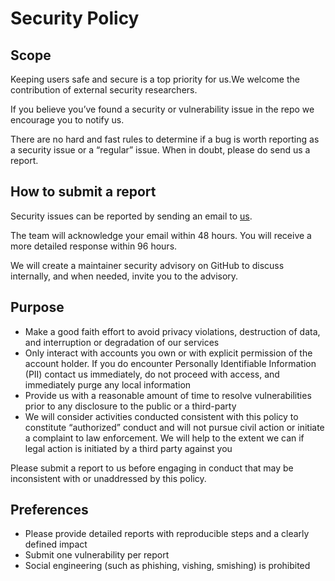 # Security Policy

## Scope

Keeping users safe and secure is a top priority for us.We welcome the contribution of external security researchers.

If you believe you’ve found a security or vulnerability issue in the repo we encourage you to notify us.

There are no hard and fast rules to determine if a bug is worth reporting as a security issue or a “regular” issue.
When in doubt, please do send us a report.

## How to submit a report

Security issues can be reported by sending an email to [us][contact].

The team will acknowledge your email within 48 hours. You will receive a more detailed response within 96 hours.

We will create a maintainer security advisory on GitHub to discuss internally, and when needed, invite you to the advisory.

## Purpose

- Make a good faith effort to avoid privacy violations, destruction of data, and interruption or degradation of our services
- Only interact with accounts you own or with explicit permission of the account holder. If you do encounter Personally Identifiable Information (PII) contact us immediately,
  do not proceed with access, and immediately purge any local information
- Provide us with a reasonable amount of time to resolve vulnerabilities prior to any disclosure to the public or a third-party
- We will consider activities conducted consistent with this policy to constitute “authorized” conduct and will not pursue civil action or initiate a complaint to law enforcement.
  We will help to the extent we can if legal action is initiated by a third party against you

Please submit a report to us before engaging in conduct that may be inconsistent with or unaddressed by this policy.

## Preferences

- Please provide detailed reports with reproducible steps and a clearly defined impact
- Submit one vulnerability per report
- Social engineering (such as phishing, vishing, smishing) is prohibited

[contact]: mailto:recursivezero@outlook.com
